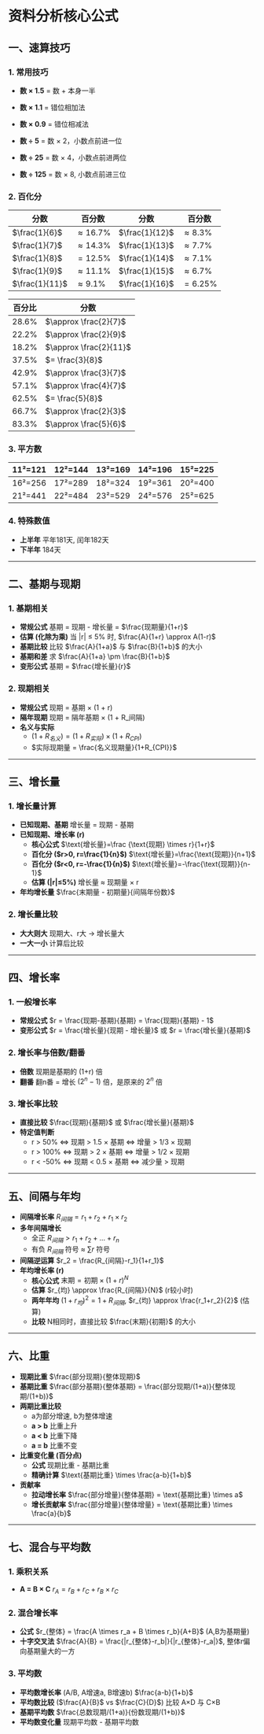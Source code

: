 # 资料分析核心公式

## 一、速算技巧

### 1. 常用技巧
- **数 × 1.5** = 数 + 本身一半

- **数 × 1.1** = 错位相加法

- **数 × 0.9** = 错位相减法
- **数 ÷ 5** = 数 × 2，小数点前进一位
- **数 ÷ 25** = 数 × 4，小数点前进两位
- **数 ÷ 125** = 数 × 8, 小数点前进三位

### 2. 百化分

| 分数 | 百分数 | 分数 | 百分数 |
|  --- |  --- |  --- |  --- |
| $\frac{1}{6}$ | $\approx 16.7\%$ | $\frac{1}{12}$ | $\approx 8.3\%$ |
| $\frac{1}{7}$ | $\approx 14.3\%$ | $\frac{1}{13}$ | $\approx 7.7\%$ |
| $\frac{1}{8}$ | $= 12.5\%$ | $\frac{1}{14}$ | $\approx 7.1\%$ |
| $\frac{1}{9}$ | $\approx 11.1\%$ | $\frac{1}{15}$ | $\approx 6.7\%$ |
| $\frac{1}{11}$ | $\approx 9.1\%$ | $\frac{1}{16}$ | $= 6.25\%$ |

| 百分比 | 分数 |
|  --- |  --- |
| $28.6\%$ | $\approx \frac{2}{7}$ |
| $22.2\%$ | $\approx \frac{2}{9}$ |
| $18.2\%$ | $\approx \frac{2}{11}$ |
| $37.5\%$ | $= \frac{3}{8}$ |
| $42.9\%$ | $\approx \frac{3}{7}$ |
| $57.1\%$ | $\approx \frac{4}{7}$ |
| $62.5\%$ | $= \frac{5}{8}$ |
| $66.7\%$ | $\approx \frac{2}{3}$ |
| $83.3\%$ | $\approx \frac{5}{6}$ |

### 3. 平方数

| 11²=121 | 12²=144 | 13²=169 | 14²=196 | 15²=225 |
| --- | --- | --- | --- | --- |
| 16²=256 | 17²=289 | 18²=324 | 19²=361 | 20²=400 |
| 21²=441 | 22²=484 | 23²=529 | 24²=576 | 25²=625 |

### 4. 特殊数值
- **上半年**  平年181天, 闰年182天
- **下半年**  184天


---


## 二、基期与现期

### 1. 基期相关
- **常规公式**  基期 = 现期 - 增长量 = $\frac{现期量}{1+r}$
- **估算 (化除为乘)**  当 |r| ≤ 5% 时, $\frac{A}{1+r} \approx A(1-r)$
- **基期比较**  比较 $\frac{A}{1+a}$ 与 $\frac{B}{1+b}$ 的大小
- **基期和差**  求 $\frac{A}{1+a} \pm \frac{B}{1+b}$
- **变形公式**  基期 = $\frac{增长量}{r}$

### 2. 现期相关
- **常规公式**  现期 = 基期 × (1 + r)
- **隔年现期**  现期 = 隔年基期 × (1 + R_间隔)
- **名义与实际**  
    - $(1+R_{名义}) = (1+R_{实际}) \times (1+R_{CPI})$
    - $实际现期量 = \frac{名义现期量}{1+R_{CPI}}$


---


## 三、增长量

### 1. 增长量计算
- **已知现期、基期**  增长量 = 现期 - 基期
- **已知现期、增长率 (r)** 
    - **核心公式**  $\text{增长量}=\frac {\text{现期} \times r}{1+r}$
    - **百化分 ($r>0, r=\frac{1}{n}$)**  $\text{增长量}=\frac{\text{现期}}{n+1}$
    - **百化分 ($r<0, r=-\frac{1}{n}$)**  $\text{增长量}=-\frac{\text{现期}}{n-1}$
    - **估算 (|r|≤5%)**  增长量 ≈ 现期量 × r
- **年均增长量**  $\frac{末期量 - 初期量}{间隔年份数}$

### 2. 增长量比较
- **大大则大**  现期大、r大 → 增长量大
- **一大一小**  计算后比较


---


## 四、增长率

### 1. 一般增长率
- **常规公式**  $r = \frac{现期-基期}{基期} = \frac{现期}{基期} - 1$
- **变形公式**  $r = \frac{增长量}{现期 - 增长量}$ 或 $r = \frac{增长量}{基期}$

### 2. 增长率与倍数/翻番
- **倍数**  现期是基期的 (1+r) 倍
- **翻番**  翻n番 = 增长 $(2^n-1)$ 倍，是原来的 $2^n$ 倍

### 3. 增长率比较
- **直接比较**  $\frac{现期}{基期}$ 或 $\frac{增长量}{基期}$
- **特定值判断** 
    - r > 50% ⇔ 现期 > 1.5 × 基期 ⇔ 增量 > 1/3 × 现期
    - r > 100% ⇔ 现期 > 2 × 基期 ⇔ 增量 > 1/2 × 现期
    - r < -50% ⇔ 现期 < 0.5 × 基期 ⇔ 减少量 > 现期


---


## 五、间隔与年均

- **间隔增长率**  $R_{间隔} = r_1 + r_2 + r_1 \times r_2$
- **多年间隔增长** 
    - 全正  $R_{间隔} > r_1+r_2+...+r_n$
    - 有负  $R_{间隔}$ 符号 ≈ $\sum r$ 符号
- **间隔逆运算**  $r_2 = \frac{R_{间隔}-r_1}{1+r_1}$
- **年均增长率 (r)** 
    - **核心公式**  $\text{末期} = \text{初期} \times (1+r)^N$
    - **估算**  $r_{均} \approx \frac{R_{间隔}}{N}$ (r较小时)
    - **两年年均**  $(1+r_{均})^2 = 1+R_{间隔}$,  $r_{均} \approx \frac{r_1+r_2}{2}$ (估算)
    - **比较**  N相同时，直接比较 $\frac{末期}{初期}$ 的大小


---


## 六、比重

- **现期比重**  $\frac{部分现期}{整体现期}$
- **基期比重**  $\frac{部分基期}{整体基期} = \frac{部分现期/(1+a)}{整体现期/(1+b)}$
- **两期比重比较** 
    - a为部分增速, b为整体增速
    - **a > b**  比重上升
    - **a < b**  比重下降
    - **a = b**  比重不变
- **比重变化量 (百分点)** 
    - **公式**  现期比重 - 基期比重
    - **精确计算**  $\text{基期比重} \times \frac{a-b}{1+b}$
- **贡献率** 
    - **拉动增长率**  $\frac{部分增量}{整体基期} = \text{基期比重} \times a$
    - **增长贡献率**  $\frac{部分增量}{整体增量} = \text{基期比重} \times \frac{a}{b}$

---

## 七、混合与平均数

### 1. 乘积关系
- **A = B × C**  $r_A = r_B + r_C + r_B \times r_C$

### 2. 混合增长率
- **公式**  $r_{整体} = \frac{A \times r_a + B \times r_b}{A+B}$ (A,B为基期量)
- **十字交叉法**  $\frac{A}{B} = \frac{|r_{整体}-r_b|}{|r_{整体}-r_a|}$, 整体r偏向基期量大的一方

### 3. 平均数
- **平均数增长率** (A/B, A增速a, B增速b)  $\frac{a-b}{1+b}$
- **平均数比较** ($\frac{A}{B}$ vs $\frac{C}{D}$)  比较 A×D 与 C×B
- **基期平均数**  $\frac{总数现期/(1+a)}{份数现期/(1+b)}$
- **平均数变化量**  现期平均数 - 基期平均数
